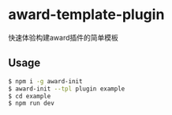 # award-template-plugin

快速体验构建award插件的简单模板

## Usage

```bash
$ npm i -g award-init
$ award-init --tpl plugin example
$ cd example
$ npm run dev
```